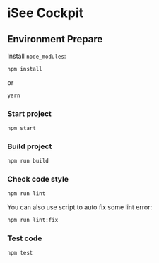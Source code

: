 # iSee Cockpit

## Environment Prepare

Install `node_modules`:

```bash
npm install
```

or

```bash
yarn
```

### Start project

```bash
npm start
```

### Build project

```bash
npm run build
```

### Check code style

```bash
npm run lint
```

You can also use script to auto fix some lint error:

```bash
npm run lint:fix
```

### Test code

```bash
npm test
```

